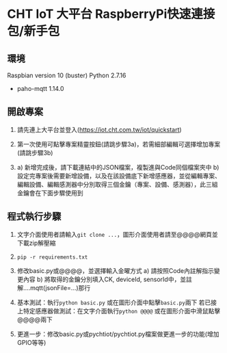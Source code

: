 # CHT IoT 大平台 RaspberryPi快速連接包/新手包


## 環境
Raspbian version 10 (buster)
Python 2.7.16
 - paho-mqtt 1.14.0


## 開啟專案
1. 請先連上大平台並登入(https://iot.cht.com.tw/iot/quickstart)

2. 第一次使用可點擊專案精靈按鈕(請跳步驟3a)，若需細部編輯可選擇增加專案(請跳步驟3b)

3. a) 新增完成後，請下載連結中的JSON檔案，複製進與Code同個檔案夾中
   b) 設定完專案後需要新增設備，以及在該設備底下新增感應器，並從編輯專案、編輯設備、編輯感測器中分別取得三個金鑰（專案、設備、感測器），此三組金鑰會在下面步驟使用到


## 程式執行步驟
1. 文字介面使用者請輸入`git clone ...`，圖形介面使用者請至@@@@網頁並下載zip解壓縮

2. `pip -r requirements.txt`

3. 修改basic.py或@@@@，並選擇輸入金曜方式
   a) 請按照Code內註解指示變更內容
   b) 將取得的金鑰分別填入CK, deviceId, sensorId中，並註解....mqtt(jsonFile=...)那行

4. 基本測試：執行`python basic.py` 或在圖形介面中點擊`basic.py`兩下
   若已接上特定感應器做測試：在文字介面執行`python @@@@` 或在圖形介面中滑鼠點擊@@@@兩下

5. 更進一步：修改basic.py或pychtiot/pychtiot.py檔案做更進一步的功能(增加GPIO等等)




